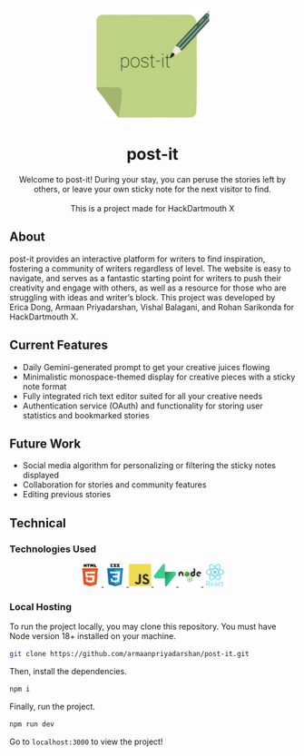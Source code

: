 
<p align="center">
	<img src="https://raw.githubusercontent.com/armaanpriyadarshan/post-it/refs/heads/master/public/logo.png" alt="Roadmap-WPI" width=200 height=200>
	<h1 align="center">post-it</h1>

<p align="center">
	Welcome to post-it! During your stay, you can peruse the stories left by others, or leave your own sticky note for the next visitor to find.
	<br>
	<br>
	This is a project made for HackDartmouth X
</p>

## About
post-it provides an interactive platform for writers to find inspiration, fostering a community of writers regardless of level. The website is easy to navigate, and serves as a fantastic starting point for writers to push their creativity and engage with others, as well as a resource for those who are struggling with ideas and writer’s block. This project was developed by Erica Dong, Armaan Priyadarshan, Vishal Balagani, and Rohan Sarikonda for HackDartmouth X.

## Current Features
 - Daily Gemini-generated prompt to get your creative juices flowing
 - Minimalistic monospace-themed display for creative pieces with a sticky note format
 - Fully integrated rich text editor suited for all your creative needs
 - Authentication service (OAuth) and functionality for storing user statistics and bookmarked stories
 
## Future Work
 - Social media algorithm for personalizing or filtering the sticky notes displayed
 - Collaboration for stories and community features
 - Editing previous stories

## Technical
### Technologies Used
<div align="center">
<p align="center"> 
    <a href="https://www.w3.org/html/" target="_blank" rel="noreferrer"> <img src="https://raw.githubusercontent.com/devicons/devicon/master/icons/html5/html5-original-wordmark.svg" alt="html5" width="40" height="40"/> </a><a href="https://www.w3schools.com/css/" target="_blank" rel="noreferrer"> <img src="https://raw.githubusercontent.com/devicons/devicon/master/icons/css3/css3-original-wordmark.svg" alt="css3" width="40" height="40"/> </a><a href="https://developer.mozilla.org/en-US/docs/Web/JavaScript" target="_blank" rel="noreferrer"> <img src="https://raw.githubusercontent.com/devicons/devicon/master/icons/javascript/javascript-original.svg" alt="javascript" width="40" height="40"/> </a> <a href="https://www.mongodb.com/" target="_blank" rel="noreferrer"> <img src="https://raw.githubusercontent.com/devicons/devicon/ca28c779441053191ff11710fe24a9e6c23690d6/icons/supabase/supabase-original.svg" alt="mongodb" width="40" height="40"/> </a> <a href="https://nodejs.org" target="_blank" rel="noreferrer"> <img src="https://raw.githubusercontent.com/devicons/devicon/master/icons/nodejs/nodejs-original-wordmark.svg" alt="nodejs" width="40" height="40"/> </a> <a href="https://reactjs.org/" target="_blank" rel="noreferrer"> <img src="https://raw.githubusercontent.com/devicons/devicon/master/icons/react/react-original-wordmark.svg" alt="react" width="40" height="40"/> </a> </p>
</div>

### Local Hosting
To run the project locally, you may clone this repository. You must have Node version 18+ installed on your machine.

```bash
git clone https://github.com/armaanpriyadarshan/post-it.git
```

Then, install the dependencies.

```bash
npm i
```

Finally, run the project.

```bash
npm run dev
```

Go to `localhost:3000` to view the project!